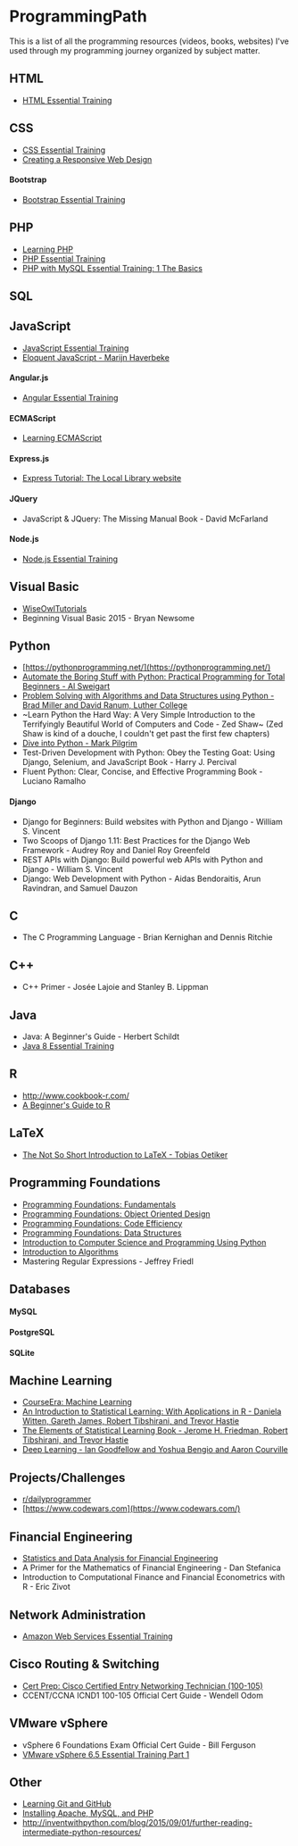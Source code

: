 # ProgrammingPath

This is a list of all the programming resources (videos, books, websites) I've used through my programming journey organized by subject matter.

## HTML
* [HTML Essential Training](https://www.lynda.com/HTML-tutorials/HTML-Essential-Training/170427-2.html)


## CSS
* [CSS Essential Training](https://www.lynda.com/CSS-tutorials/CSS-Essential-Training-3/609030-2.html)
* [Creating a Responsive Web Design](https://www.lynda.com/CSS-tutorials/Creating-Responsive-Web-Design/424046-2.html)

#### Bootstrap
* [Bootstrap Essential Training](https://www.lynda.com/Bootstrap-tutorials/Bootstrap-4-Essential-Training/372545-2.html)

## PHP
* [Learning PHP](https://www.lynda.com/PHP-tutorials/Introducing-PHP/418256-2.html)
* [PHP Essential Training](https://www.lynda.com/PHP-tutorials/PHP-Essential-Training/592510-2.html)
* [PHP with MySQL Essential Training: 1 The Basics](https://www.lynda.com/PHP-tutorials/PHP-MySQL-Essential-Training-1-Basics/587674-2.html)

## SQL

## JavaScript
* [JavaScript Essential Training](https://www.lynda.com/JavaScript-tutorials/JavaScript-Essential-Training/574716-2.html)
* [Eloquent JavaScript - Marijn Haverbeke](https://eloquentjavascript.net/)

#### Angular.js
* [Angular Essential Training](https://www.lynda.com/Angular-tutorials/Angular-Essential-Training/540347-2.html)

#### ECMAScript
* [Learning ECMAScript](https://www.lynda.com/JavaScript-tutorials/Learning-ECMAScript-6/424003-2.html)

#### Express.js
* [Express Tutorial: The Local Library website](https://developer.mozilla.org/en-US/docs/Learn/Server-side/Express_Nodejs/Tutorial_local_library_website)

#### JQuery
* JavaScript & JQuery: The Missing Manual Book - David McFarland

#### Node.js
* [Node.js Essential Training](https://developer.mozilla.org/en-US/docs/Learn/Server-side/Express_Nodejs/Tutorial_local_library_website)

## Visual Basic
* [WiseOwlTutorials](https://www.youtube.com/user/WiseOwlTutorials)
* Beginning Visual Basic 2015 - Bryan Newsome

## Python
* [https://pythonprogramming.net/](https://pythonprogramming.net/)
* [Automate the Boring Stuff with Python: Practical Programming for Total Beginners - Al Sweigart](https://automatetheboringstuff.com/)
* [Problem Solving with Algorithms and Data Structures using Python - Brad Miller and David Ranum, Luther College](https://interactivepython.org/runestone/static/pythonds/index.html)
* ~Learn Python the Hard Way: A Very Simple Introduction to the Terrifyingly Beautiful World of Computers and Code - Zed Shaw~ (Zed Shaw is kind of a douche, I couldn't get past the first few chapters)
* [Dive into Python - Mark Pilgrim](http://www.diveintopython3.net/)
* Test-Driven Development with Python: Obey the Testing Goat: Using Django, Selenium, and JavaScript Book - Harry J. Percival
* Fluent Python: Clear, Concise, and Effective Programming Book - Luciano Ramalho

#### Django
* Django for Beginners: Build websites with Python and Django - William S. Vincent
* Two Scoops of Django 1.11: Best Practices for the Django Web Framework - Audrey Roy and Daniel Roy Greenfeld
* REST APIs with Django: Build powerful web APIs with Python and Django - William S. Vincent
* Django: Web Development with Python - Aidas Bendoraitis, Arun Ravindran, and Samuel Dauzon


## C
* The C Programming Language - Brian Kernighan and Dennis Ritchie

## C++
* C++ Primer - Josée Lajoie and Stanley B. Lippman

## Java
* Java: A Beginner's Guide - Herbert Schildt
* [Java 8 Essential Training](https://www.lynda.com/Java-tutorials/Java-8-Essential-Training-2015/377484-2.html)

## R
* http://www.cookbook-r.com/
* [A Beginner's Guide to R](https://www.springer.com/us/book/9780387938363)


## LaTeX
* [The Not So Short Introduction to LaTeX - Tobias Oetiker](https://tobi.oetiker.ch/lshort/lshort.pdf)

## Programming Foundations
* [Programming Foundations: Fundamentals](https://www.lynda.com/JavaScript-tutorials/Foundations-of-Programming-Fundamentals/83603-2.html)
* [Programming Foundations: Object Oriented Design](https://www.lynda.com/Java-tutorials/Foundations-Programming-Object-Oriented-Design/96949-2.html)
* [Programming Foundations: Code Efficiency](https://www.lynda.com/Developer-Programming-Foundations-tutorials/Foundations-Programming-Code-Efficiency/122461-2.html)
* [Programming Foundations: Data Structures](https://www.lynda.com/Software-Development-tutorials/Programming-Foundations-Data-Structures/149042-2.html)
* [Introduction to Computer Science and Programming Using Python](https://www.edx.org/course/introduction-to-computer-science-and-programming-using-python)
* [Introduction to Algorithms](https://ocw.mit.edu/courses/electrical-engineering-and-computer-science/6-006-introduction-to-algorithms-fall-2011/)
* Mastering Regular Expressions - Jeffrey Friedl

## Databases

#### MySQL
#### PostgreSQL
#### SQLite

## Machine Learning
* [CourseEra: Machine Learning](https://www.coursera.org/learn/machine-learning/)
* [An Introduction to Statistical Learning: With Applications in R - Daniela Witten, Gareth James, Robert Tibshirani, and Trevor Hastie](https://www-bcf.usc.edu/~gareth/ISL/)
* [The Elements of Statistical Learning Book - Jerome H. Friedman, Robert Tibshirani, and Trevor Hastie](https://web.stanford.edu/~hastie/ElemStatLearn/)
* [Deep Learning - Ian Goodfellow and Yoshua Bengio and Aaron Courville](https://www.deeplearningbook.org/)

## Projects/Challenges
* [r/dailyprogrammer](https://www.reddit.com/r/dailyprogrammer/)
* [https://www.codewars.com](https://www.codewars.com/)

## Financial Engineering
* [Statistics and Data Analysis for Financial Engineering](https://link.springer.com/book/10.1007/978-1-4939-2614-5)
* A Primer for the Mathematics of Financial Engineering - Dan Stefanica
* Introduction to Computational Finance and Financial Econometrics with R - Eric Zivot

## Network Administration
* [Amazon Web Services Essential Training](https://www.lynda.com/Amazon-Web-Services-tutorials/Amazon-Web-Services-Essential-Training/569195-2.html)

## Cisco Routing & Switching
* [Cert Prep: Cisco Certified Entry Networking Technician (100-105)](https://www.lynda.com/Network-Administration-tutorials/Cert-Prep-Cisco-Certified-Entry-Networking-Technician-100-105/496951-2.html)
* CCENT/CCNA ICND1 100-105 Official Cert Guide - Wendell Odom

## VMware vSphere
* vSphere 6 Foundations Exam Official Cert Guide - Bill Ferguson
* [VMware vSphere 6.5 Essential Training Part 1](https://www.lynda.com/PHP-tutorials/PHP-MySQL-Essential-Training-1-Basics/587674-2.html)

## Other
* [Learning Git and GitHub](https://www.lynda.com/Git-tutorials/Up-Running-Git-GitHub/409275-2.html)
* [Installing Apache, MySQL, and PHP](https://www.lynda.com/PHP-tutorials/Installing-Apache-MySQL-PHP/537759-2.html)
* http://inventwithpython.com/blog/2015/09/01/further-reading-intermediate-python-resources/
